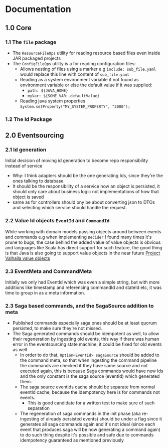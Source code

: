 # Documentation

## 1.0 Core

### 1.1 The `file` package

* The `ResourceFileOps` utility for reading resource based files even inside JAR packaged projects
* The `ConfigFileOps` utility is a for reading configuration files:
    * Allows nesting of files using a marker e.g `include: sub_file.yaml` would replace this line with content
      of `sub_file.yaml`
    * Reading as a system environment variable if not found as environment variable or else the default value if it was
      supplied:
        * `path: ${JAVA_HOME}`
        * `myVar: ${SOME_VAR:-defaultValue}`
    * Reading java system properties `System.setProperty("MY_SYSTEM_PROPERTY", "2000");`

### 1.2 The Id Package

## 2.0 Eventsourcing

### 2.1 Id generation

Initial decision of moving id generation to become repo responsibility instead of service

* Why: I think adapters should be the one generating Ids, since they're the ones talking to database
* It should be the responsibility of a service how an object is persisted, it should only care about business logic
  not implementations of how that object is saved
* same as for controllers should ony be about converting json to DTOs and selecting which service should handle the
  request.

### 2.2 Value Id objects `EventId` and `CommandId`

While working with domain models passing objects around between events and commands e.g when implementing `Decider` I
found many times it's prune to bugs, the case behind the added value of value objects is obvious and languages like
Scala has direct support for such feature, the good thing is that Java is also going to support value objects in the
near future [Project Valhalla value objects](https://openjdk.org/jeps/8277163)

### 2.3 EventMeta and CommandMeta

Initially we only had EventId which was even a simple string, but with more additions like timestamp and referencing
commandId and stateId etc, it was time to group in as a meta information.

### 2.3 Saga based commands, and the SagaSource addition to meta

* Published commands especially saga ones should be at least quorum persisted, to make sure they're not missed.
* The Saga generated commands should be idempotent as well, to allow their regeneration by ingesting old events, this way if there
  was human error in the eventsourcing state machine, it could be fixed for old events as well
    * In order to do that, `Option<EventId> sagaSource` should be added to the command meta, so that when ingesting the
      command pipeline the commands are checked if they have same source and not executed again, this is because Saga
      commands would have new Ids and the only constant is the saga source (eventId) which generated them.
    * The saga source eventIds cache should be separate from normal eventId cache, because the idempotency here is for commands
      not events.
        * This is good candidate for a written test to make sure of such separation
    * The regeneration of saga commands in the init phase (aka re-ingesting of already persisted events) should be under
      a flag since it generates all saga commands again and it's not ideal (since each event that produces saga will be
      now generating a command again) to do such thing despite it's possible and safe due
      to commands idempotency guaranteed as mentioned previously
    
